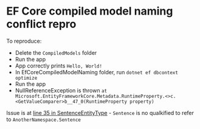 # EF Core compiled model naming conflict repro

To reproduce:

- Delete the `CompiledModels` folder
- Run the app
- App correctly prints `Hello, World!`
- In EfCoreCompiledModelNaming folder, run `dotnet ef dbcontext optimize`
- Run the app
- NullReferenceException is thrown `at Microsoft.EntityFrameworkCore.Metadata.RuntimeProperty.<>c.<GetValueComparer>b__47_0(RuntimeProperty property)`

Issue is at [line 35 in SentenceEntityType](./EfCoreCompiledModelNaming/CompiledModels/SentenceEntityType.cs#L35) - `Sentence` is no qualkified to refer to `AnotherNamespace.Sentence`



